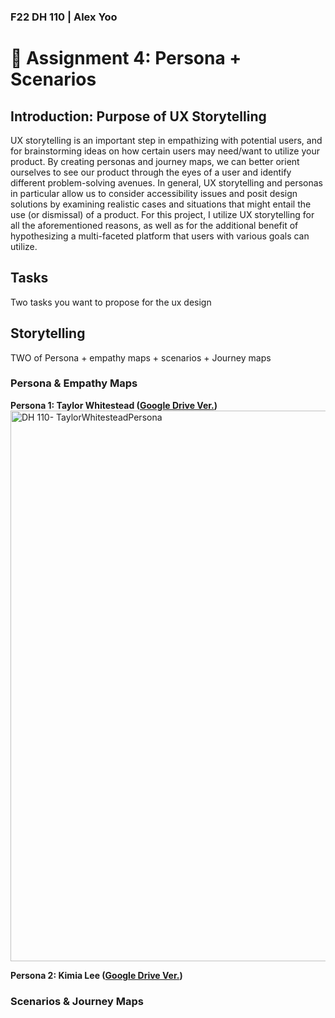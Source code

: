 ### F22 DH 110 | Alex Yoo
# :busts_in_silhouette: Assignment 4: Persona + Scenarios

## Introduction: Purpose of UX Storytelling
UX storytelling is an important step in empathizing with potential users, and for brainstorming ideas on how certain users may need/want to utilize your product. By creating personas and journey maps, we can better orient ourselves to see our product through the eyes of a user and identify different problem-solving avenues. In general, UX storytelling and personas in particular allow us to consider accessibility issues and posit design solutions by examining realistic cases and situations that might entail the use (or dismissal) of a product. For this project, I utilize UX storytelling for all the aforementioned reasons, as well as for the additional benefit of hypothesizing a multi-faceted platform that users with various goals can utilize.

## Tasks 
Two tasks you want to propose for the ux design

## Storytelling 
TWO of Persona + empathy maps + scenarios + Journey maps 

### Persona & Empathy Maps 

**Persona 1: Taylor Whitestead ([Google Drive Ver.](https://drive.google.com/drive/folders/1SAU-YB3vyxjTszdIJb_A6HcP_nkYHt7f?usp=sharing))**
<img width="881" alt="DH 110- TaylorWhitesteadPersona" src="https://user-images.githubusercontent.com/101301281/197882126-0b4d7776-41e1-4616-a64e-0343b3d02a80.PNG">

**Persona 2: Kimia Lee ([Google Drive Ver.](https://drive.google.com/drive/folders/1SAU-YB3vyxjTszdIJb_A6HcP_nkYHt7f?usp=sharing))**

### Scenarios & Journey Maps

